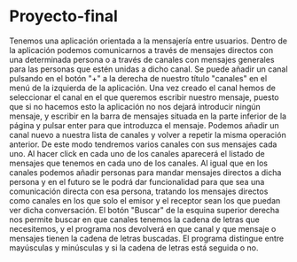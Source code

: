 # Proyecto-final
Tenemos una aplicación orientada a la mensajería entre usuarios.
Dentro de la aplicación podemos comunicarnos a través de mensajes directos con una determinada persona o a través de canales con mensajes generales para las personas que estén unidas a dicho canal.
Se puede añadir un canal pulsando en el botón "+" a la derecha de nuestro título "canales" en el menú de la izquierda de la aplicación.
Una vez creado el canal hemos de seleccionar el canal en el que queremos escribir nuestro mensaje, puesto que si no hacemos esto la aplicación no nos dejará introducir ningún mensaje,
y escribir en la barra de mensajes situada en la parte inferior de la página y pulsar enter para que introduzca el mensaje.
Podemos añadir un canal nuevo a nuestra lista de canales y volver a repetir la misma operación anterior. 
De este modo tendremos varios canales con sus mensajes cada uno.
Al hacer click en cada uno de los canales aparecerá el listado de mensajes que tenemos en cada uno de los canales.
Al igual que en los canales podemos añadir personas para mandar mensajes directos a dicha persona y en el futuro se le podrá dar funcionalidad para que sea una comunicación directa con esa persona,
tratando los mensajes directos como canales en los que solo el emisor y el receptor sean los que puedan ver dicha conversación.
El botón "Buscar" de la esquina superior derecha nos permite buscar en que canales tenemos la cadena de letras que necesitemos, y el programa nos devolverá en que canal y que 
mensaje o mensajes tienen la cadena de letras buscadas. El programa distingue entre mayúsculas y minúsculas y si la cadena de letras está seguida o no.
